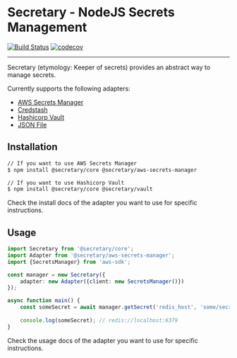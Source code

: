 # Secretary - NodeJS Secrets Management 
[![Build Status](https://travis-ci.org/secretarysecrets/node.svg?branch=master)](https://travis-ci.org/secretarysecrets/node)
[![codecov](https://codecov.io/gh/secretarysecrets/node/branch/master/graph/badge.svg)](https://codecov.io/gh/secretarysecrets/node)

___

Secretary (etymology: Keeper of secrets) provides an abstract way to manage secrets.

Currently supports the following adapters:

* [AWS Secrets Manager](https://github.com/secretary/node/tree/master/packages/aws-secrets-manager-adapter)
* [Credstash](https://github.com/secretary/node/tree/master/packages/credstash-adapter)
* [Hashicorp Vault](https://github.com/secretary/node/tree/master/packages/hashicorp-vault-adater)
* [JSON File](https://github.com/secretary/node/tree/master/packages/json-file-adapter)

## Installation 

```bash
// If you want to use AWS Secrets Manager
$ npm install @secretary/core @secretary/aws-secrets-manager

// If you want to use Hashicorp Vault
$ npm install @secretary/core @secretary/vault
```

Check the install docs of the adapter you want to use for specific instructions.

## Usage

```typescript
import Secretary from '@secretary/core';
import Adapter from '@secretary/aws-secrets-manager';
import {SecretsManager} from 'aws-sdk';

const manager = new Secretary({
    adapter: new Adapter({client: new SecretsManager()})
});

async function main() {
    const someSecret = await manager.getSecret('redis_host', 'some/secret/path');
    
    console.log(someSecret); // redis://localhost:6379
}
```

Check the usage docs of the adapter you want to use for specific instructions.
